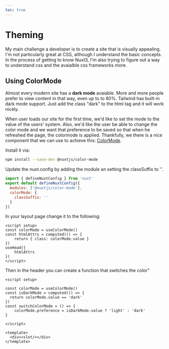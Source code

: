 ```yaml
---
toc: true
---
```

# Theming

My main challenge a developer is to create a site that is visually appealing. I'm not particularly great at CSS, although I understand the basic concepts.
In the process of getting to know Nuxt3, I'm also trying to figure out a way to understand css and the avaialble css frameworks more.

## Using ColorMode

Almost every modern site has a **dark mode** avaiable. More and more people prefer to view content in that way, even up to to 80%.
Tailwind has built-in dark mode support. Just add the class "dark" to the html tag and it will work nicely.

When user loads our site for the first time, we'd like to set the mode to the value of the users' system.
Also, we'd like the user be able to change the color mode and we want that preference to be saved so that when he refreshed the page, the colormode is applied.
Thankfully, we there is a nice component that we can use to achieve this: [ColorMode](https://color-mode.nuxtjs.org/).

Install it via:

```bash
npm install --save-dev @nuxtjs/color-mode
```

Update the nuxt.config by adding the module an setting the classSuffix to ''.

```js
import { defineNuxtConfig } from 'nuxt'
export default defineNuxtConfig({
  modules: ['@nuxtjs/color-mode'],
  colorMode: {
    classSuffix: ''
  }
})
```

In your layout page change it to the following:


```vue
<script setup>
const colorMode = useColorMode()
const htmlAttrs = computed(() => {
    return { class: colorMode.value }
})
useHead({
    htmlAttrs
})
</script>
```

Then in the header you can create a function that switches the color"

```vue
<script setup>

const colorMode = useColorMode()
const isDarkMode = computed(() => {
  return colorMode.value == 'dark'
})
const switchColorMode = () => {
    colorMode.preference = isDarkMode.value ? 'light' : 'dark'
}

</script>

<template>
  <div><slot/></div>
</template>

```
